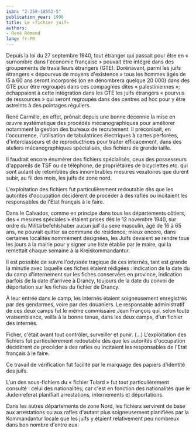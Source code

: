```yaml
---
isbn: "2-259-18552-5"
publication_year: 1996
title: Le «fichier juif»
authors:
- René Rémond
lang: fr-FR
---
```


Depuis la loi du 27 septembre 1940, tout étranger qui passait pour être en « surnombre dans l'économie française » pouvait être intégré dans des groupements de travailleurs étrangers (GTE). Dorénavant, parmi les juifs étrangers « dépourvus de moyens d'existence » tous les hommes âgés de l5 à 60 ans seront incorporés (on en dénombrera quelque 20 000) dans des GTE pour être regroupés dans ces compagnies dites « palestiniennes »; échappaient à cette intégration dans les GTE les juifs étrangers « pourvus de ressources » qui seront regroupés dans des centres ad hoc pour y être astreints à des pointages réguliers.

René Carmille, en effet, prônait depuis une bonne décennie la mise en œuvre systématique des procédés mécanographiques pour améliorer notamment la gestion des bureaux de recrutement. Il préconisait, en l'occurrence, l'utilisation de tabulatrices électriques à cartes perforées, d'interclasseurs et de reproductrices pour traiter efficacement, dans des ateliers mécanographiques spécialisés, des fichiers de grande taille.

Il faudrait encore énumérer des fichiers spécialisés, ceux des possesseurs d'appareils de TSF ou de téléphone, de propriétaires de bicyclettes etc. qui sont autant de retombées des innombrables mesures vexatoires que durent subir, au fil des mois, les juifs de zone nord.

L'exploitation des fichiers fut particulièrement redoutable dès que les autorités d'occupation décidèrent de procéder à des rafles ou incitaient les responsables de l'Etat français à le faire.

Dans le Calvados, comme en principe dans tous les départements côtiers, des « mesures spéciales » étaient prises dès le 12 novembre 1940, sur ordre du Militärbefehlshaber aucun juif du sexe masculin, âgé de 16 à 65 ans, ne pouvait quitter sa commune de résidence; mieux encore, dans certaines localités nommément désignées, les Juifs devaient se rendre tous les jours à la mairie pour y signer une liste établie par le maire, qui la remettait chaque semaine à la Kreiskommandantur.

Il est possible de suivre l'odyssée tragique de ces internés, tant est grande la minutie avec laquelle ces fiches étaient rédigées : indication de la date du du camp d'internement sur les fiches conservées en province, indication parfois de la date d'arrivée à Drancy, toujours de la date du convoi de déportation sur les fiches du fichier de Drancy.

À leur entrée dans le camp, les internés étaient soigneusement enregistrés par des gendarmes, voire par des douaniers. Le responsable administratif de ces deux camps fut le même commissaire Jean François qui, selon toute vraisemblance, veilla à la bonne tenue, dans les deux camps, d'un fichier des internés.

Ficher, c'était avant tout contrôler, surveiller et punir. (…) L'exploitation des fichiers fut particulièrement redoutable dès que les autorités d'occupation décidèrent de procéder à des rafles ou incitaient les responsables de l'Etat français à le faire.

Ce travail de vérification fut facilité par le marquage des papiers d'identité des juifs.

L'un des sous-fichiers du « fichier Tulard » fut tout particulièrement consulté : celui des nationalités; car c'est en fonction des nationalités que le Judenreferat planifiait arrestations, internements et déportations.

Dans les autres départements de zone Nord, les fichiers servirent de base aux arrestations ou aux rafles d'autant plus soigneusement planifiées par la Kommandantur locale que les juifs y étaient relativement peu nombreux dans bon nombre d'entre eux.
